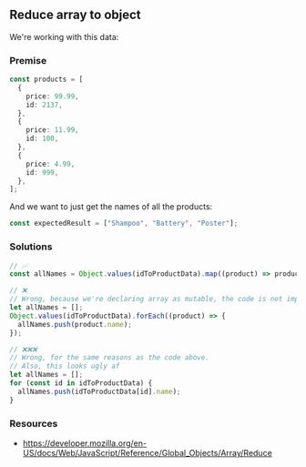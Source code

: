 ## Reduce array to object

We're working with this data:

### Premise

```ts
const products = [
  {
    price: 99.99,
    id: 2137,
  },
  {
    price: 11.99,
    id: 100,
  },
  {
    price: 4.99,
    id: 999,
  },
];
```

And we want to just get the names of all the products:

```ts
const expectedResult = ["Shampoo", "Battery", "Poster"];
```

### Solutions

```ts
// ✅
const allNames = Object.values(idToProductData).map((product) => product.name);
```

```ts
// ❌
// Wrong, because we're declaring array as mutable, the code is not imperative and we rely on side-effects
let allNames = [];
Object.values(idToProductData).forEach((product) => {
  allNames.push(product.name);
});
```

```ts
// ❌❌❌
// Wrong, for the same reasons as the code above.
// Also, this looks ugly af
let allNames = [];
for (const id in idToProductData) {
  allNames.push(idToProductData[id].name);
}
```

### Resources

- https://developer.mozilla.org/en-US/docs/Web/JavaScript/Reference/Global_Objects/Array/Reduce
